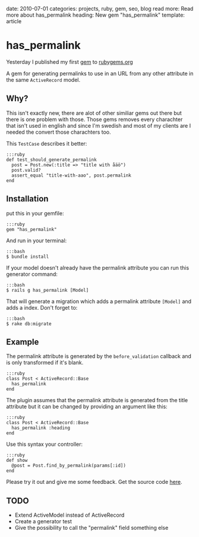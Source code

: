 date: 2010-07-01
categories: projects, ruby, gem, seo, blog
read more: Read more about has_permalink
heading: New gem "has_permalink"
template: article

# has_permalink
Yesterday I published my first <a href="http://rubygems.org/gems/has_permalink">gem</a> to <a href="http://rubygems.org">rubygems.org</a><!--more-->

A gem for generating permalinks to use in an URL from any other attribute in the same <code>ActiveRecord</code> model.

## Why?

This isn't exactly new, there are alot of other similiar gems out there but there is one problem with those. Those gems removes every charachter that isn't used in english and since I'm swedish and most of my clients are I needed the convert those charachters too.

This <code>TestCase</code> describes it better:

    :::ruby
    def test_should_generate_permalink
      post = Post.new(:title => "title with åäö")
      post.valid?
      assert_equal "title-with-aao", post.permalink
    end

## Installation

put this in your gemfile:

    :::ruby
    gem "has_permalink"

And run in your terminal:

    :::bash
    $ bundle install

If your model doesn't already have the permalink attribute you can run this generator command:

    :::bash
    $ rails g has_permalink [Model]

That will generate a migration which adds a permalink attribute <code>[Model]</code> and adds a index. Don't forget to:

    :::bash
    $ rake db:migrate

## Example

The permalink attribute is generated by the <code>before_validation</code> callback and is only transformed if it's blank.

    :::ruby
    class Post < ActiveRecord::Base
      has_permalink
    end

The plugin assumes that the permalink attribute is generated from the title attribute but it can be changed by providing an argument like this:

    :::ruby
    class Post < ActiveRecord::Base
      has_permalink :heading
    end

Use this syntax your controller:

    :::ruby
    def show
      @post = Post.find_by_permalink(params[:id])
    end

Please try it out and give me some feedback. Get the source code <a href="http://github.com/olkarls/has_permalink">here</a>.

## TODO

* Extend ActiveModel instead of ActiveRecord
* Create a generator test
* Give the possibility to call the "permalink" field something else